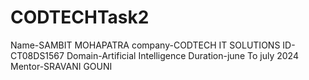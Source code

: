 # CODTECHTask2
Name-SAMBIT MOHAPATRA
company-CODTECH IT SOLUTIONS
ID-CT08DS1567
Domain-Artificial Intelligence
Duration-june To july 2024
Mentor-SRAVANI GOUNI
